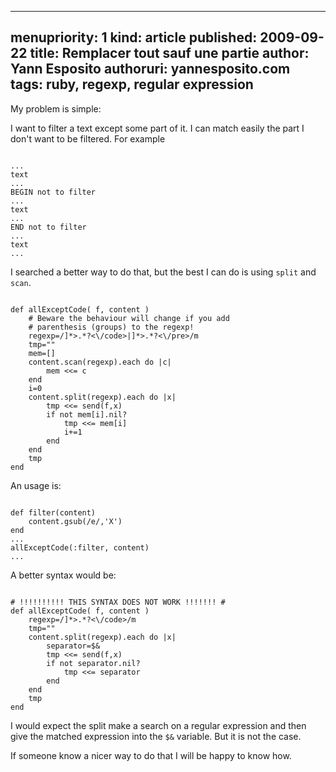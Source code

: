 -----
menupriority:   1
kind:           article
published: 2009-09-22
title: Remplacer tout sauf une partie
author: Yann Esposito
authoruri: yannesposito.com
tags:  ruby, regexp, regular expression
-----

My problem is simple:

I want to filter a text except some part of it. I can match easily the part I don't want to be filtered. For example

<div>
<code class="html">
...
text
...
BEGIN not to filter
...
text
...
END not to filter
...
text
...
</code></pre>
</div>

I searched a better way to do that, but the best I can do is using `split` and `scan`.

<div>
<code class="ruby">
def allExceptCode( f, content )
    # Beware the behaviour will change if you add
    # parenthesis (groups) to the regexp!
    regexp=/<code[^>]*>.*?<\/code>|<pre[^>]*>.*?<\/pre>/m
    tmp=""
    mem=[]
    content.scan(regexp).each do |c|
        mem <<= c
    end
    i=0
    content.split(regexp).each do |x|
        tmp <<= send(f,x) 
        if not mem[i].nil? 
            tmp <<= mem[i]
            i+=1
        end
    end
    tmp
end
</code></pre>
</div>

An usage is:

<div>
<code class="ruby">
def filter(content)
    content.gsub(/e/,'X')
end
...
allExceptCode(:filter, content)
...
</code></pre>
</div>

A better syntax would be:

<div>
<code class="ruby">
# !!!!!!!!!! THIS SYNTAX DOES NOT WORK !!!!!!! #
def allExceptCode( f, content )
    regexp=/<code[^>]*>.*?<\/code>/m
    tmp=""
    content.split(regexp).each do |x|
        separator=$&
        tmp <<= send(f,x) 
        if not separator.nil?
            tmp <<= separator
        end
    end
    tmp
end
</code></pre>
</div>

I would expect the split make a search on a regular expression and then give the matched expression into the `$&` variable. But it is not the case.

If someone know a nicer way to do that I will be happy to know how.
